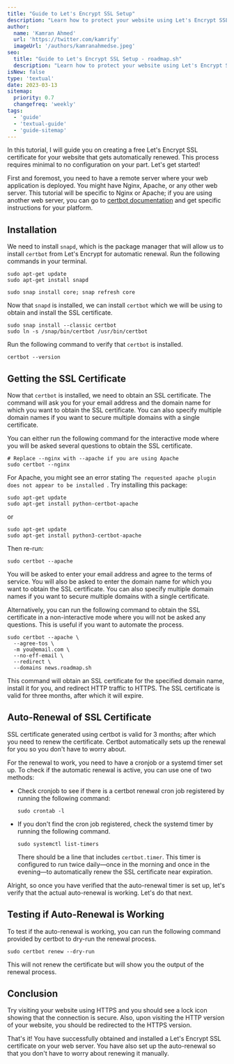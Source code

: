 ```yaml
---
title: "Guide to Let's Encrypt SSL Setup"
description: "Learn how to protect your website using Let's Encrypt SSL Certificates."
author:
  name: 'Kamran Ahmed'
  url: 'https://twitter.com/kamrify'
  imageUrl: '/authors/kamranahmedse.jpeg'
seo:
  title: "Guide to Let's Encrypt SSL Setup - roadmap.sh"
  description: "Learn how to protect your website using Let's Encrypt SSL Certificates."
isNew: false
type: 'textual'
date: 2023-03-13
sitemap:
  priority: 0.7
  changefreq: 'weekly'
tags:
  - 'guide'
  - 'textual-guide'
  - 'guide-sitemap'
---
```


In this tutorial, I will guide you on creating a free Let's Encrypt SSL certificate for your website that gets automatically renewed. This process requires minimal to no configuration on your part. Let's get started!

First and foremost, you need to have a remote server where your web application is deployed. You might have Nginx, Apache, or any other web server. This tutorial will be specific to Nginx or Apache; if you are using another web server, you can go to [certbot documentation](https://certbot.eff.org/instructions) and get specific instructions for your platform.

## Installation

We need to install `snapd`, which is the package manager that will allow us to install `certbot` from Let's Encrypt for automatic renewal. Run the following commands in your terminal.

```shell
sudo apt-get update
sudo apt-get install snapd

sudo snap install core; snap refresh core
```

Now that `snapd` is installed, we can install `certbot` which we will be using to obtain and install the SSL certificate.

```shell
sudo snap install --classic certbot
sudo ln -s /snap/bin/certbot /usr/bin/certbot
```

Run the following command to verify that `certbot` is installed.

```shell
certbot --version
```

## Getting the SSL Certificate

Now that `certbot` is installed, we need to obtain an SSL certificate. The command will ask you for your email address and the domain name for which you want to obtain the SSL certificate. You can also specify multiple domain names if you want to secure multiple domains with a single certificate.

You can either run the following command for the interactive mode where you will be asked several questions to obtain the SSL certificate.

```shell
# Replace --nginx with --apache if you are using Apache
sudo certbot --nginx
```

For Apache, you might see an error stating `The requested apache plugin does not appear to be installed `. Try installing this package:
```shell
sudo apt-get update
sudo apt-get install python-certbot-apache
```

or

```shell
sudo apt-get update
sudo apt-get install python3-certbot-apache 
```

Then re-run:
```shell
sudo certbot --apache
```


You will be asked to enter your email address and agree to the terms of service. You will also be asked to enter the domain name for which you want to obtain the SSL certificate. You can also specify multiple domain names if you want to secure multiple domains with a single certificate.

Alternatively, you can run the following command to obtain the SSL certificate in a non-interactive mode where you will not be asked any questions. This is useful if you want to automate the process.

```shell
sudo certbot --apache \
  --agree-tos \
  -m you@email.com \
  --no-eff-email \
  --redirect \
  --domains news.roadmap.sh
```

This command will obtain an SSL certificate for the specified domain name, install it for you, and redirect HTTP traffic to HTTPS. The SSL certificate is valid for three months, after which it will expire.

## Auto-Renewal of SSL Certificate

SSL certificate generated using certbot is valid for 3 months; after which you need to renew the certificate. Certbot automatically sets up the renewal for you so you don't have to worry about.

For the renewal to work, you need to have a cronjob or a systemd timer set up. To check if the automatic renewal is active, you can use one of two methods:

- Check cronjob to see if there is a certbot renewal cron job registered by running the following command:

  ```shell
  sudo crontab -l
  ```

- If you don't find the cron job registered, check the systemd timer by running the following command.

  ```shell
  sudo systemctl list-timers
  ```

  There should be a line that includes `certbot.timer`. This timer is configured to run twice daily—once in the morning and once in the evening—to automatically renew the SSL certificate near expiration.

Alright, so once you have verified that the auto-renewal timer is set up, let's verify that the actual auto-renewal is working. Let's do that next.

## Testing if Auto-Renewal is Working

To test if the auto-renewal is working, you can run the following command provided by certbot to dry-run the renewal process.

```shell
sudo certbot renew --dry-run
```

This will not renew the certificate but will show you the output of the renewal process.

## Conclusion

Try visiting your website using HTTPS and you should see a lock icon showing that the connection is secure. Also, upon visiting the HTTP version of your website, you should be redirected to the HTTPS version.

That's it! You have successfully obtained and installed a Let's Encrypt SSL certificate on your web server. You have also set up the auto-renewal so that you don't have to worry about renewing it manually.
